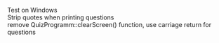 Test on Windows<br/>
Strip quotes when printing questions<br/>
remove QuizProgramm::clearScreen() function, use carriage return for questions<br/>
